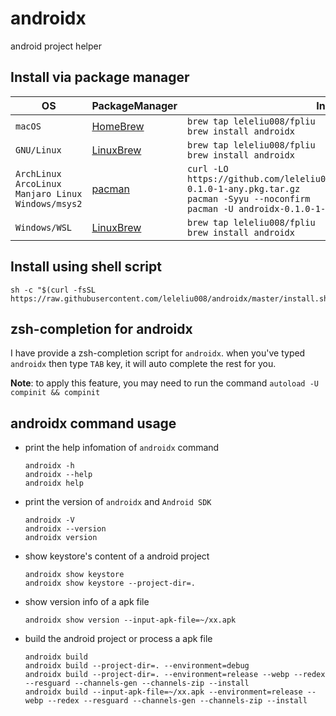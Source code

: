 # androidx
android project helper

## Install via package manager

|OS|PackageManager|Installation Instructions|
|-|-|-|
|`macOS`|[HomeBrew](http://blog.fpliu.com/it/os/macOS/software/HomeBrew)|`brew tap leleliu008/fpliu`<br>`brew install androidx`|
|`GNU/Linux`|[LinuxBrew](http://blog.fpliu.com/it/software/LinuxBrew)|`brew tap leleliu008/fpliu`<br>`brew install androidx`|
|`ArchLinux`<br>`ArcoLinux`<br>`Manjaro Linux`<br>`Windows/msys2`|[pacman](http://blog.fpliu.com/it/software/pacman)|`curl -LO https://github.com/leleliu008/androidx/releases/download/v0.1.0/androidx-0.1.0-1-any.pkg.tar.gz`<br>`pacman -Syyu --noconfirm`<br>`pacman -U androidx-0.1.0-1-any.pkg.tar.gz`|
|`Windows/WSL`|[LinuxBrew](http://blog.fpliu.com/it/software/LinuxBrew)|`brew tap leleliu008/fpliu`<br>`brew install androidx`|

## Install using shell script
```
sh -c "$(curl -fsSL https://raw.githubusercontent.com/leleliu008/androidx/master/install.sh)"
```
 
## zsh-completion for androidx
I have provide a zsh-completion script for `androidx`. when you've typed `androidx` then type `TAB` key, it will auto complete the rest for you.

**Note**: to apply this feature, you may need to run the command `autoload -U compinit && compinit`

## androidx command usage
*   print the help infomation of `androidx` command
        
        androidx -h
        androidx --help
        androidx help
        
*   print the version of `androidx` and `Android SDK`
        
        androidx -V
        androidx --version
        androidx version
        
*   show keystore's content of a android project
        
        androidx show keystore
        androidx show keystore --project-dir=.
        
*   show version info of a apk file
        
        androidx show version --input-apk-file=~/xx.apk
        
*   build the android project or process a apk file
        
        androidx build
        androidx build --project-dir=. --environment=debug
        androidx build --project-dir=. --environment=release --webp --redex --resguard --channels-gen --channels-zip --install
        androidx build --input-apk-file=~/xx.apk --environment=release --webp --redex --resguard --channels-gen --channels-zip --install
        
